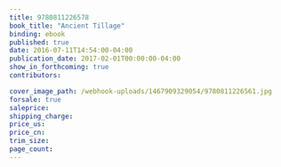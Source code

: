 ```yaml
---
title: 9780811226578
book_title: "Ancient Tillage"
binding: ebook
published: true
date: 2016-07-11T14:54:00-04:00
publication_date: 2017-02-01T00:00:00-04:00
show_in_forthcoming: true
contributors:

cover_image_path: /webhook-uploads/1467909329054/9780811226561.jpg
forsale: true
saleprice:
shipping_charge:
price_us:
price_cn:
trim_size:
page_count:
---
```


